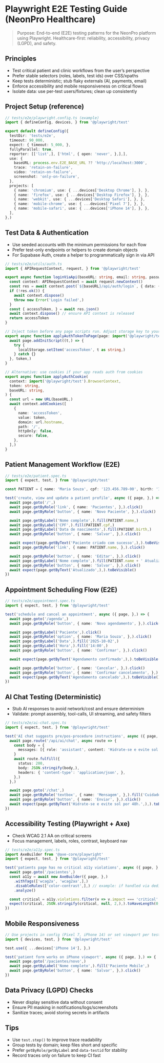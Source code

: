 # Playwright E2E Testing Guide (NeonPro Healthcare)

> Purpose: End-to-end (E2E) testing patterns for the NeonPro platform using Playwright. Healthcare-first: reliability, accessibility, privacy (LGPD), and safety.

## Principles

- Test critical patient and clinic workflows from the user’s perspective
- Prefer stable selectors (roles, labels, test ids) over CSS/xpaths
- Keep tests deterministic; stub flaky externals (AI, payments, email)
- Enforce accessibility and mobile responsiveness on critical flows
- Isolate data: use per-test users/fixtures; clean up consistently

## Project Setup (reference)

```ts
// tests/e2e/playwright.config.ts (example)
import { defineConfig, devices, } from '@playwright/test'

export default defineConfig({
  testDir: 'tests/e2e',
  timeout: 90_000,
  expect: { timeout: 5_000, },
  fullyParallel: true,
  reporter: [['list',], ['html', { open: 'never', },],],
  use: {
    baseURL: process.env.E2E_BASE_URL ?? 'http://localhost:3000',
    trace: 'retain-on-failure',
    video: 'retain-on-failure',
    screenshot: 'only-on-failure',
  },
  projects: [
    { name: 'chromium', use: { ...devices['Desktop Chrome'], }, },
    { name: 'firefox', use: { ...devices['Desktop Firefox'], }, },
    { name: 'webkit', use: { ...devices['Desktop Safari'], }, },
    { name: 'mobile-chrome', use: { ...devices['Pixel 7'], }, },
    { name: 'mobile-safari', use: { ...devices['iPhone 14'], }, },
  ],
},)
```

## Test Data & Authentication

- Use seeded accounts with the minimum permissions for each flow
- Prefer test-only endpoints or helpers to create domain objects
- For Supabase Auth, create a helper to programmatically sign in via API

```ts
// tests/e2e/utils/auth.ts
import { APIRequestContext, request, } from '@playwright/test'

export async function loginViaApi(baseURL: string, email: string, password: string,) {
  const context: APIRequestContext = await request.newContext()
  const res = await context.post(`${baseURL}/api/auth/login`, { data: { email, password, }, },)
  if (!res.ok()) {
    await context.dispose()
    throw new Error('Login failed',)
  }
  const { accessToken, } = await res.json()
  await context.dispose() // ensure API context is released
  return accessToken
}

// Inject token before any page scripts run. Adjust storage key to your app.
export async function applyAuthTokenToPage(page: import('@playwright/test').Page, token: string,) {
  await page.addInitScript((t,) => {
    try {
      localStorage.setItem('accessToken', t as string,)
    } catch {}
  }, token,)
}

// Alternative: use cookies if your app reads auth from cookies
export async function applyAuthCookie(
  context: import('@playwright/test').BrowserContext,
  token: string,
  baseURL: string,
) {
  const url = new URL(baseURL,)
  await context.addCookies([
    {
      name: 'accessToken',
      value: token,
      domain: url.hostname,
      path: '/',
      httpOnly: false,
      secure: false,
    },
  ],)
}
```

## Patient Management Workflow (E2E)

```ts
// tests/e2e/patient.spec.ts
import { expect, test, } from '@playwright/test'

const PATIENT = { name: 'Maria Souza', cpf: '123.456.789-00', birth: '1990-01-10', }

test('create, view and update a patient profile', async ({ page, },) => {
  await page.goto('/',)
  await page.getByRole('link', { name: 'Pacientes', },).click()
  await page.getByRole('button', { name: 'Novo Paciente', },).click()

  await page.getByLabel('Nome completo',).fill(PATIENT.name,)
  await page.getByLabel('CPF',).fill(PATIENT.cpf,)
  await page.getByLabel('Data de nascimento',).fill(PATIENT.birth,)
  await page.getByRole('button', { name: 'Salvar', },).click()

  await expect(page.getByText('Paciente criado com sucesso',),).toBeVisible()
  await page.getByRole('link', { name: PATIENT.name, },).click()

  await page.getByRole('button', { name: 'Editar', },).click()
  await page.getByLabel('Nome completo',).fill(PATIENT.name + ' Atualizado',)
  await page.getByRole('button', { name: 'Salvar', },).click()
  await expect(page.getByText('Atualizado',),).toBeVisible()
})
```

## Appointment Scheduling Flow (E2E)

```ts
// tests/e2e/appointment.spec.ts
import { expect, test, } from '@playwright/test'

test('schedule and cancel an appointment', async ({ page, },) => {
  await page.goto('/agenda',)
  await page.getByRole('button', { name: 'Novo agendamento', },).click()

  await page.getByLabel('Paciente',).click()
  await page.getByRole('option', { name: 'Maria Souza', },).click()
  await page.getByLabel('Data',).fill('2025-10-02',)
  await page.getByLabel('Hora',).fill('14:00',)
  await page.getByRole('button', { name: 'Confirmar', },).click()

  await expect(page.getByText('Agendamento confirmado',),).toBeVisible()

  await page.getByRole('button', { name: 'Cancelar', },).click()
  await page.getByRole('button', { name: 'Confirmar cancelamento', },).click()
  await expect(page.getByText('Agendamento cancelado',),).toBeVisible()
})
```

## AI Chat Testing (Deterministic)

- Stub AI responses to avoid network/cost and ensure determinism
- Validate: prompt assembly, tool-calls, UI streaming, and safety filters

```ts
// tests/e2e/ai-chat.spec.ts
import { expect, test, } from '@playwright/test'

test('AI chat suggests pre/pos-procedure instructions', async ({ page, },) => {
  await page.route('/api/ai/chat', async route => {
    const body = {
      messages: [{ role: 'assistant', content: 'Hidrate-se e evite sol por 48h.', },],
    }
    await route.fulfill({
      status: 200,
      body: JSON.stringify(body,),
      headers: { 'content-type': 'application/json', },
    },)
  },)

  await page.goto('/chat',)
  await page.getByRole('textbox', { name: 'Mensagem', },).fill('Cuidados pós-peeling?',)
  await page.getByRole('button', { name: 'Enviar', },).click()
  await expect(page.getByText('Hidrate-se e evite sol por 48h.',),).toBeVisible()
})
```

## Accessibility Testing (Playwright + Axe)

- Check WCAG 2.1 AA on critical screens
- Focus management, labels, roles, contrast, keyboard nav

```ts
// tests/e2e/a11y.spec.ts
import AxeBuilder from '@axe-core/playwright'
import { expect, test, } from '@playwright/test'

test('patients page has no critical a11y violations', async ({ page, },) => {
  await page.goto('/pacientes',)
  const a11y = await new AxeBuilder({ page, },)
    .withTags(['wcag2a', 'wcag2aa',],)
    .disableRules(['color-contrast',],) // example: if handled via dedicated tests
    .analyze()

  const critical = a11y.violations.filter(v => v.impact === 'critical' || v.impact === 'serious')
  expect(critical, JSON.stringify(critical, null, 2,),).toHaveLength(0,)
})
```

## Mobile Responsiveness

```ts
// Use projects in config (Pixel 7, iPhone 14) or set viewport per test
import { devices, test, } from '@playwright/test'

test.use({ ...devices['iPhone 14'], },)

test('patient form works on iPhone viewport', async ({ page, },) => {
  await page.goto('/pacientes/novo',)
  await page.getByLabel('Nome completo',).fill('Paciente Mobile',)
  await page.getByRole('button', { name: 'Salvar', },).click()
})
```

## Data Privacy (LGPD) Checks

- Never display sensitive data without consent
- Ensure PII masking in notifications/logs/screenshots
- Sanitize traces; avoid storing secrets in artifacts

## Tips

- Use `test.step()` to improve trace readability
- Group tests by domain; keep files short and specific
- Prefer `getByRole/getByLabel` and `data-testid` for stability
- Record traces only on failure to keep CI fast
